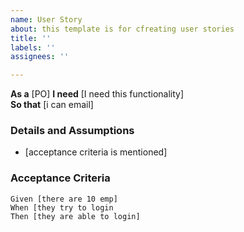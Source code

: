 ```yaml
---
name: User Story
about: this template is for cfreating user stories
title: ''
labels: ''
assignees: ''

---
```


**As a**  [PO]
 **I need** [I need this functionality]  
 **So that** [i can email]  
   
 ### Details and Assumptions
 * [acceptance criteria is mentioned]
   
 ### Acceptance Criteria  
   
 ```gherkin
 Given [there are 10 emp]
 When [they try to login
 Then [they are able to login]
 ```
